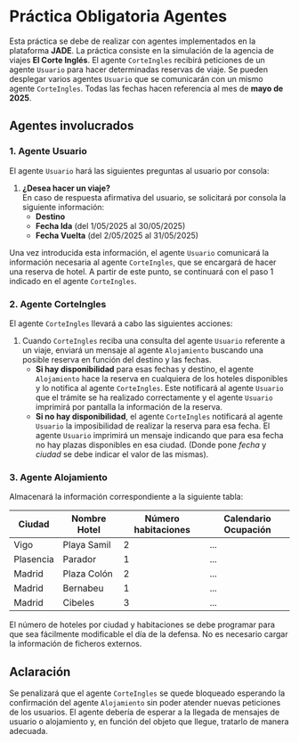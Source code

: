 # Práctica Obligatoria Agentes

Esta práctica se debe de realizar con agentes implementados en la plataforma **JADE**. La práctica consiste en la simulación de la agencia de viajes **El Corte Inglés**. El agente `CorteIngles` recibirá peticiones de un agente `Usuario` para hacer determinadas reservas de viaje. Se pueden desplegar varios agentes `Usuario` que se comunicarán con un mismo agente `CorteIngles`. Todas las fechas hacen referencia al mes de **mayo de 2025**.

## Agentes involucrados

### 1. Agente Usuario

El agente `Usuario` hará las siguientes preguntas al usuario por consola:

1. **¿Desea hacer un viaje?**  
   En caso de respuesta afirmativa del usuario, se solicitará por consola la siguiente información:
   - **Destino**
   - **Fecha Ida** (del 1/05/2025 al 30/05/2025)
   - **Fecha Vuelta** (del 2/05/2025 al 31/05/2025)

Una vez introducida esta información, el agente `Usuario` comunicará la información necesaria al agente `CorteIngles`, que se encargará de hacer una reserva de hotel. A partir de este punto, se continuará con el paso 1 indicado en el agente `CorteIngles`.

### 2. Agente CorteIngles

El agente `CorteIngles` llevará a cabo las siguientes acciones:

1. Cuando `CorteIngles` reciba una consulta del agente `Usuario` referente a un viaje, enviará un mensaje al agente `Alojamiento` buscando una posible reserva en función del destino y las fechas.
   - **Si hay disponibilidad** para esas fechas y destino, el agente `Alojamiento` hace la reserva en cualquiera de los hoteles disponibles y lo notifica al agente `CorteIngles`. Este notificará al agente `Usuario` que el trámite se ha realizado correctamente y el agente `Usuario` imprimirá por pantalla la información de la reserva.
   - **Si no hay disponibilidad**, el agente `CorteIngles` notificará al agente `Usuario` la imposibilidad de realizar la reserva para esa fecha. El agente `Usuario` imprimirá un mensaje indicando que para esa fecha no hay plazas disponibles en esa ciudad. (Donde pone *fecha* y *ciudad* se debe indicar el valor de las mismas).

### 3. Agente Alojamiento

Almacenará la información correspondiente a la siguiente tabla:

| Ciudad     | Nombre Hotel | Número habitaciones | Calendario Ocupación |
|------------|--------------|---------------------|----------------------|
| Vigo       | Playa Samil  | 2                   | ...                  |
| Plasencia  | Parador      | 1                   | ...                  |
| Madrid     | Plaza Colón  | 2                   | ...                  |
| Madrid     | Bernabeu     | 1                   | ...                  |
| Madrid     | Cibeles      | 3                   | ...                  |

El número de hoteles por ciudad y habitaciones se debe programar para que sea fácilmente modificable el día de la defensa. No es necesario cargar la información de ficheros externos.

## Aclaración

Se penalizará que el agente `CorteIngles` se quede bloqueado esperando la confirmación del agente `Alojamiento` sin poder atender nuevas peticiones de los usuarios. El agente debería de esperar a la llegada de mensajes de usuario o alojamiento y, en función del objeto que llegue, tratarlo de manera adecuada.

